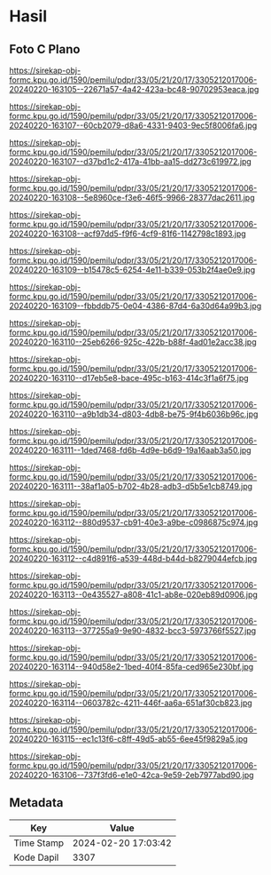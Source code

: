 # Hasil

## Foto C Plano

https://sirekap-obj-formc.kpu.go.id/1590/pemilu/pdpr/33/05/21/20/17/3305212017006-20240220-163105--22671a57-4a42-423a-bc48-90702953eaca.jpg

https://sirekap-obj-formc.kpu.go.id/1590/pemilu/pdpr/33/05/21/20/17/3305212017006-20240220-163107--60cb2079-d8a6-4331-9403-9ec5f8006fa6.jpg

https://sirekap-obj-formc.kpu.go.id/1590/pemilu/pdpr/33/05/21/20/17/3305212017006-20240220-163107--d37bd1c2-417a-41bb-aa15-dd273c619972.jpg

https://sirekap-obj-formc.kpu.go.id/1590/pemilu/pdpr/33/05/21/20/17/3305212017006-20240220-163108--5e8960ce-f3e6-46f5-9966-28377dac2611.jpg

https://sirekap-obj-formc.kpu.go.id/1590/pemilu/pdpr/33/05/21/20/17/3305212017006-20240220-163108--acf97dd5-f9f6-4cf9-81f6-1142798c1893.jpg

https://sirekap-obj-formc.kpu.go.id/1590/pemilu/pdpr/33/05/21/20/17/3305212017006-20240220-163109--b15478c5-6254-4e11-b339-053b2f4ae0e9.jpg

https://sirekap-obj-formc.kpu.go.id/1590/pemilu/pdpr/33/05/21/20/17/3305212017006-20240220-163109--fbbddb75-0e04-4386-87d4-6a30d64a99b3.jpg

https://sirekap-obj-formc.kpu.go.id/1590/pemilu/pdpr/33/05/21/20/17/3305212017006-20240220-163110--25eb6266-925c-422b-b88f-4ad01e2acc38.jpg

https://sirekap-obj-formc.kpu.go.id/1590/pemilu/pdpr/33/05/21/20/17/3305212017006-20240220-163110--d17eb5e8-bace-495c-b163-414c3f1a6f75.jpg

https://sirekap-obj-formc.kpu.go.id/1590/pemilu/pdpr/33/05/21/20/17/3305212017006-20240220-163110--a9b1db34-d803-4db8-be75-9f4b6036b96c.jpg

https://sirekap-obj-formc.kpu.go.id/1590/pemilu/pdpr/33/05/21/20/17/3305212017006-20240220-163111--1ded7468-fd6b-4d9e-b6d9-19a16aab3a50.jpg

https://sirekap-obj-formc.kpu.go.id/1590/pemilu/pdpr/33/05/21/20/17/3305212017006-20240220-163111--38af1a05-b702-4b28-adb3-d5b5e1cb8749.jpg

https://sirekap-obj-formc.kpu.go.id/1590/pemilu/pdpr/33/05/21/20/17/3305212017006-20240220-163112--880d9537-cb91-40e3-a9be-c0986875c974.jpg

https://sirekap-obj-formc.kpu.go.id/1590/pemilu/pdpr/33/05/21/20/17/3305212017006-20240220-163112--c4d891f6-a539-448d-b44d-b8279044efcb.jpg

https://sirekap-obj-formc.kpu.go.id/1590/pemilu/pdpr/33/05/21/20/17/3305212017006-20240220-163113--0e435527-a808-41c1-ab8e-020eb89d0906.jpg

https://sirekap-obj-formc.kpu.go.id/1590/pemilu/pdpr/33/05/21/20/17/3305212017006-20240220-163113--377255a9-9e90-4832-bcc3-5973766f5527.jpg

https://sirekap-obj-formc.kpu.go.id/1590/pemilu/pdpr/33/05/21/20/17/3305212017006-20240220-163114--940d58e2-1bed-40f4-85fa-ced965e230bf.jpg

https://sirekap-obj-formc.kpu.go.id/1590/pemilu/pdpr/33/05/21/20/17/3305212017006-20240220-163114--0603782c-4211-446f-aa6a-651af30cb823.jpg

https://sirekap-obj-formc.kpu.go.id/1590/pemilu/pdpr/33/05/21/20/17/3305212017006-20240220-163115--ec1c13f6-c8ff-49d5-ab55-6ee45f9829a5.jpg

https://sirekap-obj-formc.kpu.go.id/1590/pemilu/pdpr/33/05/21/20/17/3305212017006-20240220-163106--737f3fd6-e1e0-42ca-9e59-2eb7977abd90.jpg


## Metadata

| Key        | Value               |
| ---------- | ------------------- |
| Time Stamp | 2024-02-20 17:03:42 |
| Kode Dapil | 3307                |



